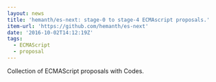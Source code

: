 ```yaml
---
layout: news
title: 'hemanth/es-next: stage-0 to stage-4 ECMAscript proposals.'
item-url: 'https://github.com/hemanth/es-next'
date: '2016-10-02T14:12:19Z'
tags:
  - ECMAScript
  - proposal
---
```

Collection of ECMAScript proposals with Codes.
